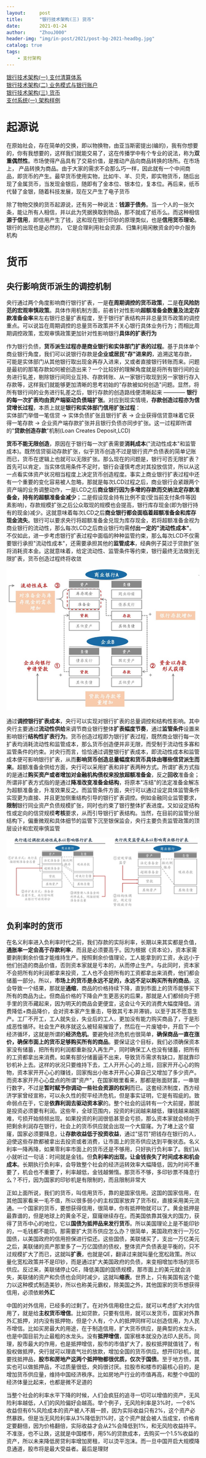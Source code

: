 ```yaml
---
layout:     post
title:      "银行技术架构(三) 货币"
date:       2021-01-24
author:     "ZhouJ000"
header-img: "img/in-post/2021/post-bg-2021-headbg.jpg"
catalog: true
tags:
    - 支付架构
--- 
```


[银行技术架构(一) 支付清算体系](https://zhouj000.github.io/2020/01/05/pay-audit/)   
[银行技术架构(二) 业务模式与银行账户](https://zhouj000.github.io/2020/01/11/bank-account/)   
[银行技术架构(三) 货币](https://zhouj000.github.io/2021/01/24/huobi/)   
[支付系统(一) 架构样例](https://zhouj000.github.io/2021/01/25/pay-system1/)   




# 起源说

在原始社会，存在简单的交换，即以物换物，由亚当斯密提出(编的)，我有你想要的，你有我想要的，这样我们就能交易了，这在传播学中有个专业的说法，称为**双重偶然性**。市场使得产品具有了交易价值，是推动产品向商品转换的场所。在市场上， 产品转换为商品。由于大家的需求不会那么巧一样，因此就有一个中间商品，即货币的产生。最早货币使用实物，比如牛、羊、贝壳，即实物货币，随后出现了金属货币，当发现金银后，随即有了金本位、银本位，复本位。再后来，纸币代替了金银，随着科技发展，现在又产生了电子货币

除了物物交换的货币起源说，还有另一种说法：**钱源于债务**。当一个人的一张欠条，能让所有人相信，并以此为凭据换取到物品，那不就成了纸币么。而这种相信**源于信用**，即信用产生了钱，这和现在银行印钞的原理类似，也是**信用货币理论**。银行的出现也是必然的， 它是合理利用社会资源、归集利用闲散资金的中介服务机构



# 货币

## 央行影响货币派生的调控机制

央行通过两个角度影响商行银行扩表，一是**在周期调控的货币政策**，二是**在风险防范的宏观审慎政策**。具体作用机制方面，前者针对性影响**超额准备金数量及法定存款准备金率**来左右银行总量扩表程度，至于银行扩表结构并非总量货币政策的调控重点。可以说旨在周期调控的总量货币政策并不关心银行具体业务行为；而相比周期调控政策，宏观审慎政策更加针对性影响银行**具体的扩表行为**

作为银行负债，**货币派生过程亦是商业银行和实体部门扩表的过程**。基于具体单个商业银行角度，我们可以说银行存款是**企业或居民"存"进来的**，追溯这笔存款，可能是实体部门从其他银行取出现金再存入进来，又或者直接银行转账而来。问题是最初的那笔存款如何被创造出来？一个比较好的理解角度就是将所有银行间的业务进行轧差，剔除银行间同业互持、存款转账、从一家银行取现到另一家银行存入存款等，这样我们就能够更加清晰的思考初始的"存款被如何创造"问题。显然，将所有银行间的业务进行轧差之后，银行存款的创造路线便清晰起来 ———— **银行的每一次扩表均由资产端驱动负债端扩张**。对应到现实情境，**存款创造过程亦为信贷增长过程**，本质上就是**银行和实体部门信用扩张过程**：  
实体部门举借一笔信贷 → 实体负债扩张且银行扩表 → 企业获得信贷意味着它获得一笔存款 → 企业资产端存款扩张并且银行负债亦同步扩张。这一过程即所谓的"**贷款创造存款**"机制(Loan Creates Deposit,LCD)

**货币不能无限创造**，原因在于银行每一次扩表需要**消耗成本**("流动性成本"和监管成本)。既然信贷驱动存款扩张，似乎货币创造不过是银行资产负债表的简单记账而已，货币在逻辑上也就可以无限扩张。那么现在的问题是，银行可否无限扩表？首先可以肯定，当实体信用条件不足时，银行会谨慎考虑对其投放信贷，所以从这一点看实体资产状况相当程度上决定货币创造程度。事实上商业银行扩表过程中还有一个重要的变化容易被人忽略，那就是每次LCD过程之后，商业银行会紧跟两个资产端的业务调整动作，一是LCD之后**商业银行因为多增的存款而交纳法定存款准备金，持有的超额准备金减少**；二是假设现金持有比例不变(受当前支付条件等因素影响)，存款规模扩张之后公众取现的规模也会提高，银行库存现金(即为银行持有的现金)减少。这就意味着每次LCD之后**商业银行都会面临着超额准备金和库存现金流失**。银行可以要求央行将超额准备金兑现为库存现金，若将超额准备金视为商业银行的流动性，那么每次LCD之后商业银行均需**付出一定的"流动性成本"**。不仅如此，进一步考虑银行扩表过程中面临的种种监管约束，那么每次LCD不仅需要银行承担"流动性成本"，还需要承担其他的**监管成本**，经典例子莫过于贷款扩张将消耗资本金。这就意味着，给定流动性、监管条件等约束，银行最终无法做到无限扩表，货币创造过程终将收敛

![lcd](/img/in-post/2021/01/lcd.jpg)

通过**调控银行扩表成本**，央行可以实现对银行扩表的总量调控和结构性影响。其中央行主要通过**流动性供给**来调节商业银行整体**扩表幅度节奏**，通过**监管条件**设置来影响银行**结构性扩表行为**。货币创造过程即为银行扩表过程，既然商业银行每一次扩表均消耗流动性和监管成本，那么货币创造便并非无限，而受制于流动性多寡和监管条件的约束。对央行而言，恰恰通过调整银行扩表成本，即流动性成本和监管成本便可影响银行扩表，从而**影响货币创造总量幅度和货币具体由哪些信贷派生而来**。超额准备金供给方面，央行可以采用扩表和非扩表两种方式。所谓扩表方式指的是通过**购买资产或者增加对金融机构债权来投放超额准备金**，反之**回收**准备金；所谓非扩表方式指的是通过**降准改变准备金结构**，将原本"冻结"的法定准备金解冻为超额准备金，升准效果反之。而监管条件方面，央行可以通过设定具体监管条件实现更为直接、并且更加侧重结构引导的银行扩表调控。例如金融同业监管要求，**限制**银行同业资产负债规模扩张，同时也约束了银行整体扩表进度。又如设定结构性或定向的信贷规模**考核**要求，从而引导银行扩表结构。当然，在目前的监管分层结构下，偏重微观和具体细节的监管下沉至银保监会，央行主要负责监管政策的顶层设计和宏观审慎监管

![eff](/img/in-post/2021/01/eff.jpg)



## 负利率时的货币

在名义利率进入负利率时代之前，我们存款的实际利率，长期以来其实都是负值，**通胀率一定会高于存款利率**，而且是必须要高于。因为根据《资本论》，资本家需要剥削剩余价值才能维持生产。按照剩余价值理论，工人能拿到的工资，永远小于他们创造的商品价值，否则资本家就是亏本的，从而停止生产。与此同时，资本家不会把所有的利润都拿来投资，工人也不会把所有的工资都拿出来消费，他们都会储蓄一部分。所以，**市场上的货币是永远不足的，永远不足以购买所有的商品**。这会导致一个结果，那就是**通缩**，商品的价格持续下降，直到市面上的货币能够买下所有的商品为止。但商品价格的下降会产生更恶劣的后果，那就是人们都倾向于把手里的货币藏起来，因为明天的商品会更便宜，这会让今天的消费大幅度降低。消费降低+商品降价，会对资本家产生重击，导致其亏本并滞销，以至于其不愿意生产。工厂不开工，工人就失业，失业后的工人，更加没有能力购买商品了，于是形成恶性循环。社会生产秩序就这么被轻易摧毁了，然后在一片废墟中，开启下一个经济循环，这就是所谓的**经济危机**。要避免经济危机也很简单，**确保商品一直在涨价，确保市面上的货币足够购买所有的商品**。要保证这个目标，我们必须确保资本家没有储蓄，把所有的利润都重新投入再生产，同时确保工人也没有储蓄，把所有的工资都拿出来消费。如果有部分储蓄逼不出来，导致货币需求有缺口，那就靠印钞机补上去。这样的状况只要维持下去，工人开开心心的上班，回家开开心心的购物，资本家开开心心的赚钱，回家掏出小账本开开心心算自己又增加了多少资产。而资本家开开心心盘点的所谓"资产"，在国家眼里看来，那都是账面财富，一串银行数字，不过是**暂时赋予你调动一些社会资源的权利**而已。这套经济制度，西方经济学家曾经宣称，可以永久性的熨平经济危机，但是事实证明，它是有瑕疵的。致命弱点在于，它是**依靠利润去驱动资本家**的。整个社会的运转有一个大前提，那就是投资必须要有利润。这些年，全球范围内，投资的利润越来越低，赚钱越来越困难，亏损开始频频出现。如果投资的利润很低甚至会亏损，那么资本家就会倾向于把剩余利润存在银行，社会上的货币供应就会出现一个大窟窿。为了堵上这个窟窿，国家必须要降息，让**存款收益低于投资收益**，通过"惩罚"把钱存在银行的人，迫使这些存款都被拿出去投资或者消费，让市面上的货币供应达到平衡状态。名义利率一降再降，如果零利率市面上的货币还是不够用，只好执行负利率了。我们从小就听过一句话：时间就是金钱。但**负利率的出现，让金钱丧失了时间成本和机会成本**。长期执行负利率，会导致整个社会的经济运转效率大幅降低，因为时间不重要了，机会也不重要了，利率越低，金钱越懒惰。那货币不够，多印钞票不降息行么？不行，因为国家的印钞机是有限制的，而且限制非常大

正如上面所说，我们的货币，叫信用货币，靠的是国家信用。这国的国家信用，在其他国家看来一毛不值，所以很多弱小的主权国家放弃了货币权，直接采用美元流通。一个国家的货币，要想获得信用，很简单，你有抵押物就可以了。黄金抵押是最靠谱的，但是地球上的黄金不足，窟窿继续存在。而美国依靠其强大的国力，获得了货币中心的地位，它以**国债为抵押品来发行货币**。所以美国理论上是不能印钞的，一毛钱都不能印。那需要扩大货币供应怎么办？很简单，美国政府发行一万亿国债，以美国政府的信用担保进行偿还。这些国债，美联储买了，支出一万亿美元之后，美联储的资产那里多了一万亿国债的债权，整体资产负债表是平衡的，只不过规模扩大了而已，这就叫**扩表**，也就是QE，翻译过来就叫量化宽松政策。所以量化宽松政策并不是印钞，而是通过扩大美国政府的负债，来变相增加市场的货币供应。反过来，美联储停止QE，降低美国的国债规模，那市面上的美元就会消失，美联储的资产和负债也会同时减少，这就叫**缩表**。世界上，只有美国有这个能力以这种模式制造美钞，所以也称美元霸权，除美国之外，其他国家的货币想获得信用，必须依赖**外汇**

中国的对外信用，已经多的过剩了。在对外信用稳住之后，就可以考虑扩大对内信用了，就是给**主权货币增信**。比如贷款，只要有信用，就可以发货币，国家对外靠外汇抵押，对内没有抵押物，但是个人有，个人的抵押同样可以创造信用，为人民币增信。比如买房最大的用途，在于制造信用，扩大货币供应，是典型的水龙头，也是中国目前为止最粗的水龙头。没有**抵押增信**，国家根本就没办法印人民币。同理，股市最大的作用，也是抵押增信，股市的市值扩大了，股权抵押就值钱了，有股权做抵押，央行就可以理直气壮的放款，增加全国的货币供应。想开印钞机，就要找抵押品，**股市和房地产这两个抵押物都很优质，仅次于国债**。至于地方债，其实也可以做抵押品，不过质量很低，央妈很讨厌。拉股市和楼市的最核心目的，是增加货币供应量，维持中国经济秩序。比如房地产行业的市值再高，和整个中国的经济体量比起来，也都是微不足道的

当整个社会的利率水平下降的时候，人们会疯狂的追寻一切可以增值的资产，无风险利率越低，人们的风险偏好会越高。举个例子，无风险利率是3%时，一个8%收益但有6%风险成本的资产被人不屑一顾，因为实际收益只有2%，这个资产必然暴跌。但是当无风险利率从3%降低到1%时，这个资产就会被人当成宝，价格肯定要翻倍，因为价格翻倍，实际收益才会从2%会降低到1%，和无风险收益持平。不准涨，也不让跌，这就是中国楼市，用5%的贷款成本，去购买一个1.5%收益的资产，所以未来降低房贷利率增加房租，可以烫平泡沫。而一旦中国开启大规模降息通道，股市将是最大受益者。最后是理财



